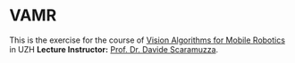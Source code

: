 # VAMR

This is the exercise for the course of [Vision Algorithms for Mobile Robotics](https://rpg.ifi.uzh.ch/teaching.html) in UZH
**Lecture Instructor:** [Prof. Dr. Davide Scaramuzza](https://rpg.ifi.uzh.ch/people_scaramuzza.html).
